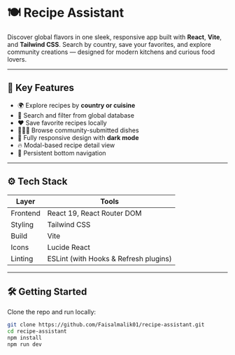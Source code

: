 # 🍽️ Recipe Assistant

Discover global flavors in one sleek, responsive app built with **React**, **Vite**, and **Tailwind CSS**. Search by country, save your favorites, and explore community creations — designed for modern kitchens and curious food lovers.

---

## 🌟 Key Features

- 🌍 Explore recipes by **country or cuisine**
- 🔎 Search and filter from global database
- ❤️ Save favorite recipes locally
- 🧑‍🤝‍🧑 Browse community-submitted dishes
- 📱 Fully responsive design with **dark mode**
- 🔥 Modal-based recipe detail view
- 📌 Persistent bottom navigation


---

## ⚙️ Tech Stack

| Layer     | Tools |
|-----------|-------|
| Frontend  | React 19, React Router DOM |
| Styling   | Tailwind CSS |
| Build     | Vite |
| Icons     | Lucide React |
| Linting   | ESLint (with Hooks & Refresh plugins) |

---

## 🛠️ Getting Started

Clone the repo and run locally:

```bash
git clone https://github.com/Faisalmalik01/recipe-assistant.git
cd recipe-assistant
npm install
npm run dev



